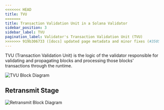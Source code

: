 ```yaml
---
<<<<<<< HEAD
title: TVU
=======
title: Transaction Validation Unit in a Solana Validator
sidebar_position: 3
sidebar_label: TVU
pagination_label: Validator's Transaction Validation Unit (TVU)
>>>>>>> 919b306733 ([docs] updated page metadata and minor fixes (#35059))
---
```


TVU (Transaction Validation Unit) is the logic of the validator
responsible for validating and propagating blocks and processing
those blocks' transactions through the runtime.

![TVU Block Diagram](/img/tvu.svg)

## Retransmit Stage

![Retransmit Block Diagram](/img/retransmit_stage.svg)
